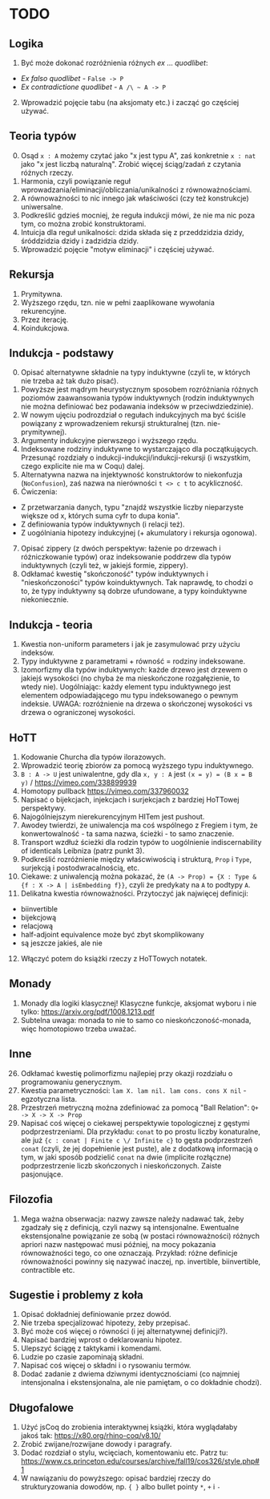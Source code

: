 # TODO

## Logika
1. Być może dokonać rozróżnienia różnych _ex_ ... _quodlibet_:
  - _Ex falso quodlibet_ - `False -> P`
  - _Ex contradictione quodlibet_ - `A /\ ~ A -> P`
2. Wprowadzić pojęcie tabu (na aksjomaty etc.) i zacząć go częściej używać.

## Teoria typów
0. Osąd `x : A` możemy czytać jako "x jest typu A", zaś konkretnie `x : nat` jako "x jest liczbą naturalną". Zrobić więcej ściąg/zadań z czytania różnych rzeczy.
1. Harmonia, czyli powiązanie reguł wprowadzania/eliminacji/obliczania/unikalności z równoważnościami.
2. A równoważności to nic innego jak właściwości (czy też konstrukcje) uniwersalne.
3. Podkreślić gdzieś mocniej, że reguła indukcji mówi, że nie ma nic poza tym, co można zrobić konstruktorami.
4. Intuicja dla reguł unikalności: dzida składa się z przeddzidzia dzidy, śróddzidzia dzidy i zadzidzia dzidy.
5. Wprowadzić pojęcie "motyw eliminacji" i częściej używać.

## Rekursja
1. Prymitywna.
2. Wyższego rzędu, tzn. nie w pełni zaaplikowane wywołania rekurencyjne.
3. Przez iterację.
4. Koindukcjowa.

## Indukcja - podstawy
0. Opisać alternatywne składnie na typy induktywne (czyli te, w których nie trzeba aż tak dużo pisać).
1. Powyższe jest mądrym heurystycznym sposobem rozróżniania różnych poziomów zaawansowania typów induktywnych (rodzin induktywnych nie można definiować bez podawania indeksów w przeciwdziedzinie).
2. W nowym ujęciu podrozdział o regułach indukcyjnych ma być ściśle powiązany z wprowadzeniem rekursji strukturalnej (tzn. nie-prymitywnej).
3. Argumenty indukcyjne pierwszego i wyższego rzędu.
4. Indeksowane rodziny induktywne to wystarczająco dla początkujących. Przesunąć rozdziały o indukcji-indukcji/indukcji-rekursji (i wszystkim, czego explicite nie ma w Coqu) dalej.
5. Alternatywna nazwa na injektywność konstruktorów to niekonfuzja (`NoConfusion`), zaś nazwa na nierówności `t <> c t` to acykliczność.
6. Ćwiczenia:
- Z przetwarzania danych, typu "znajdź wszystkie liczby nieparzyste większe od x, których suma cyfr to dupa konia".
- Z definiowania typów induktywnych (i relacji też).
- Z uogólniania hipotezy indukcyjnej (+ akumulatory i rekursja ogonowa).
7. Opisać zippery (z dwóch perspektyw: łażenie po drzewach i różniczkowanie typów) oraz indeksowanie poddrzew dla typów induktywnych (czyli też, w jakiejś formie, zippery).
8. Odkłamać kwestię "skończoność" typów induktywnych i "nieskończoności" typów koinduktywnych. Tak naprawdę, to chodzi o to, że typy induktywny są dobrze ufundowane, a typy koinduktywne niekoniecznie.

## Indukcja - teoria
1. Kwestia non-uniform parameters i jak je zasymulować przy użyciu indeksów.
2. Typy induktywne z parametrami + równość = rodziny indeksowane.
9. Izomorfizmy dla typów induktywnych: każde drzewo jest drzewem o jakiejś wysokości (no chyba że ma nieskończone rozgałęzienie, to wtedy nie). Uogólniając: każdy element typu induktywnego jest elementem odpowiadającego mu typu indeksowanego o pewnym indeksie. UWAGA: rozróżnienie na drzewa o skończonej wysokości vs drzewa o ograniczonej wysokości.

## HoTT
1. Kodowanie Churcha dla typów ilorazowych.
2. Wprowadzić teorię zbiorów za pomocą wyższego typu induktywnego.
3. `B : A -> U` jest uniwalentne, gdy dla `x, y : A` jest `(x = y) = (B x = B y)` / https://vimeo.com/338899939
4. Homotopy pullback https://vimeo.com/337960032
5. Napisać o bijekcjach, injekcjach i surjekcjach z bardziej HoTTowej perspektywy.
6. Najogólniejszym nierekurencyjnym HITem jest pushout.
7. Awodey twierdzi, że uniwalencja ma coś wspólnego z Fregiem i tym, że konwertowalność - ta sama nazwa, ścieżki - to samo znaczenie.
8. Transport wzdłuż ścieżki dla rodzin typów to uogólnienie indiscernability of identicals Leibniza (patrz punkt 3).
9. Podkreślić rozróżnienie między właścwiwością i strukturą, `Prop` i `Type`, surjekcją i postodwracalnością, etc.
10. Ciekawe: z uniwalencją można pokazać, że `(A -> Prop) = {X : Type & {f : X -> A | isEmbedding f}}`, czyli że predykaty na `A` to podtypy `A`.
11. Delikatna kwestia równoważności. Przytoczyć jak najwięcej definicji:
  - biinvertible
  - bijekcjową
  - relacjową
  - half-adjoint equivalence może być zbyt skomplikowany
  - są jeszcze jakieś, ale nie 
12. Włączyć potem do książki rzeczy z HoTTowych notatek.

## Monady
1. Monady dla logiki klasycznej! Klasyczne funkcje, aksjomat wyboru i nie tylko: https://arxiv.org/pdf/1008.1213.pdf
2. Subtelna uwaga: monada to nie to samo co nieskończoność-monada, więc homotopiowo trzeba uważać.

## Inne
26. Odkłamać kwestię polimorfizmu najlepiej przy okazji rozdziału o programowaniu generycznym.
26. Kwestia parametryczności: `lam X. lam nil. lam cons. cons X nil` - egzotyczna lista.
36. Przestrzeń metryczną można zdefiniować za pomocą "Ball Relation": `Q+ -> X -> X -> Prop`
37. Napisać coś więcej o ciekawej perspektywie topologicznej z gęstymi podprzestrzeniami. Dla przykładu: `conat` to po prostu liczby konaturalne, ale już `{c : conat | Finite c \/ Infinite c}` to gęsta podprzestrzeń `conat` (czyli, że jej dopełnienie jest puste), ale z dodatkową informacją o tym, w jaki sposób podzielić `conat` na dwie (implicite rozłączne) podprzestrzenie liczb skończonych i nieskończonych. Zaiste pasjonujące.

## Filozofia
1. Mega ważna obserwacja: nazwy zawsze należy nadawać tak, żeby zgadzały się z definicją, czyli nazwy są intensjonalne. Ewentualne ekstensjonalne powiązanie ze sobą (w postaci równoważności) różnych apriori nazw następować musi później, na mocy pokazania równoważności tego, co one oznaczają. Przykład: różne definicje równoważności powinny się nazywać inaczej, np. invertible, biinvertible, contractible etc.

## Sugestie i problemy z koła
1. Opisać dokładniej definiowanie przez dowód.
2. Nie trzeba specjalizować hipotezy, żeby przepisać.
3. Być może coś więcej o równości (i jej alternatywnej definicji?).
4. Napisać bardziej wprost o deklarowaniu hipotez.
5. Ulepszyć ściągę z taktykami i komendami.
6. Ludzie po czasie zapominają składni.
7. Napisać coś więcej o składni i o rysowaniu termów.
8. Dodać zadanie z dwiema dziwnymi identycznościami (co najmniej intensjonalna i ekstensjonalna, ale nie pamiętam, o co dokładnie chodzi).

## Długofalowe
1. Użyć jsCoq do zrobienia interaktywnej książki, która wyglądałaby jakoś tak: https://x80.org/rhino-coq/v8.10/
2. Zrobić zwijane/rozwijane dowody i paragrafy.
3. Dodać rozdział o stylu, wcięciach, komentowaniu etc. Patrz tu: https://www.cs.princeton.edu/courses/archive/fall19/cos326/style.php#1
4. W nawiązaniu do powyższego: opisać bardziej rzeczy do strukturyzowania dowodów, np. `{ }` albo bullet pointy `*`, `+` i `-`